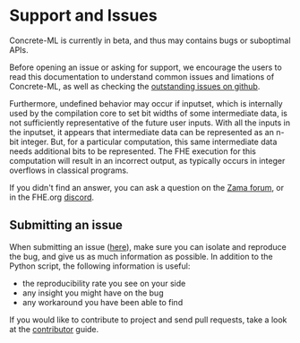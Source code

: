# Support and Issues

Concrete-ML is currently in beta, and thus may contains bugs or suboptimal APIs.

Before opening an issue or asking for support, we encourage the users to read this documentation to understand common issues and limations of Concrete-ML, as well as checking the [outstanding issues on github](https://github.com/zama-ai/concrete-ml/issues).

Furthermore, undefined behavior may occur if inputset, which is internally used by the compilation core to set bit widths of some intermediate data, is not sufficiently representative of the future user inputs. With all the inputs in the inputset, it appears that intermediate data can be represented as an n-bit integer. But, for a particular computation, this same intermediate data needs additional bits to be represented. The FHE execution for this computation will result in an incorrect output, as typically occurs in integer overflows in classical programs.

If you didn't find an answer, you can ask a question on the [Zama forum](https://community.zama.ai), or in the FHE.org [discord](https://discord.fhe.org).

## Submitting an issue

When submitting an issue ([here](https://github.com/zama-ai/concrete-ml/issues)), make sure you can isolate and reproduce the bug, and give us as much information as possible. In addition to the Python script, the following information is useful:

- the reproducibility rate you see on your side
- any insight you might have on the bug
- any workaround you have been able to find

If you would like to contribute to project and send pull requests, take a look at the [contributor](contributing.md) guide.






